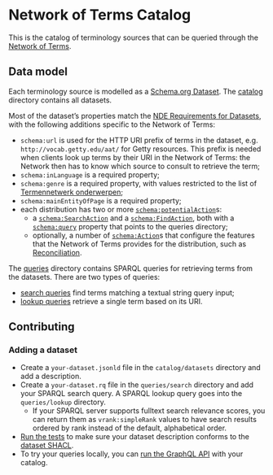 # Network of Terms Catalog

This is the catalog of terminology sources that can be queried through the
[Network of Terms](https://github.com/netwerk-digitaal-erfgoed/network-of-terms).

## Data model

Each terminology source is modelled as a [Schema.org Dataset](https://schema.org/Dataset). The [catalog](catalog)
directory contains all datasets.

Most of the dataset’s properties match the
[NDE Requirements for Datasets](https://netwerk-digitaal-erfgoed.github.io/requirements-datasets), with the following
additions specific to the Network of Terms:

- `schema:url` is used for the HTTP URI prefix of terms in the dataset, e.g. `http://vocab.getty.edu/aat/` for Getty
  resources. This prefix is needed when clients look up terms by their URI in the Network of Terms: the Network then has
  to know which source to consult to retrieve the term;
- `schema:inLanguage` is a required property;
- `schema:genre` is a required property, with values restricted to the list of [Termennetwerk onderwerpen](https://data.cultureelerfgoed.nl/termennetwerk/onderwerpen.html);
- `schema:mainEntityOfPage` is a required property;
- each distribution has two or more [`schema:potentialAction`](https://schema.org/potentialAction)s:
  - a [`schema:SearchAction`](https://schema.org/SearchAction) and
    a [`schema:FindAction`](https://schema.org/FindAction), both with a [`schema:query`](https://schema.org/query)
    property that points to the queries directory;
  - optionally, a number of [`schema:Action`](https://schema.org/Action)s that configure the features that the Network
    of Terms provides for the distribution, such as [Reconciliation](../network-of-terms-reconciliation).

The [queries](catalog/queries) directory contains SPARQL queries for retrieving terms from the datasets. There are
two types of queries:

- [search queries](catalog/queries/search) find terms matching a textual string query input;
- [lookup queries](catalog/queries/lookup) retrieve a single term based on its URI.

## Contributing

### Adding a dataset

- Create a `your-dataset.jsonld` file in the `catalog/datasets` directory and add a description.
- Create a `your-dataset.rq` file in the `queries/search` directory and add your SPARQL search query. A SPARQL
  lookup query goes into the `queries/lookup` directory.
  - If your SPARQL server supports fulltext search relevance scores, you can return them as `vrank:simpleRank` values to
    have search results ordered by rank instead of the default, alphabetical order.
- [Run the tests](../../docs/tests.md) to make sure your dataset description conforms to the
  [dataset SHACL](shacl/dataset.jsonld).
- To try your queries locally, you can
  [run the GraphQL API](../network-of-terms-graphql/README.md#for-network-of-terms-developers) with your catalog.
